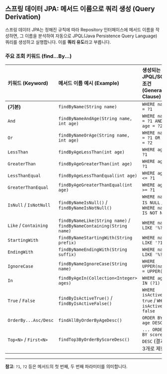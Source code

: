 ## 스프링 데이터 JPA: 메서드 이름으로 쿼리 생성 (Query Derivation)

스프링 데이터 JPA는 정해진 규칙에 따라 Repository 인터페이스에 메서드 이름을 작성하면, 그 이름을 분석하여 자동으로 JPQL(Java Persistence Query Language) 쿼리를 생성하고 실행합니다. 이를 **쿼리 유도**라고 부릅니다.

### 주요 조회 키워드 (find...By...)

| 키워드 (Keyword)           | 메서드 이름 예시 (Example)                                              | 생성되는 JPQL/SQL 조건 (Generated Clause)              |
| :------------------------- | :---------------------------------------------------------------------- | :----------------------------------------------------- |
| **(기본)**           | `findByName(String name)`                                             | `WHERE name = ?1`                                    |
| `And`                    | `findByNameAndAge(String name, int age)`                              | `WHERE name = ?1 AND age = ?2`                       |
| `Or`                     | `findByNameOrAge(String name, int age)`                               | `WHERE name = ?1 OR age = ?2`                        |
| `LessThan`               | `findByAgeLessThan(int age)`                                          | `WHERE age < ?1`                                     |
| `GreaterThan`            | `findByAgeGreaterThan(int age)`                                       | `WHERE age > ?1`                                     |
| `LessThanEqual`          | `findByAgeLessThanEqual(int age)`                                     | `WHERE age <= ?1`                                    |
| `GreaterThanEqual`       | `findByAgeGreaterThanEqual(int age)`                                  | `WHERE age >= ?1`                                    |
| `IsNull` / `IsNotNull` | `findByNameIsNull()` / `findByNameIsNotNull()`                      | `WHERE name IS NULL` / `WHERE name IS NOT NULL`    |
| `Like` / `Containing`  | `findByNameLike(String name)` / `findByNameContaining(String name)` | `WHERE name LIKE '%?1%'`                             |
| `StartingWith`           | `findByNameStartingWith(String prefix)`                               | `WHERE name LIKE '?1%'`                              |
| `EndingWith`             | `findByNameEndingWith(String suffix)`                                 | `WHERE name LIKE '%?1'`                              |
| `IgnoreCase`             | `findByNameIgnoreCase(String name)`                                   | `WHERE UPPER(name) = UPPER(?1)`                      |
| `In`                     | `findByAgeIn(Collection<Integer> ages)`                               | `WHERE age IN (?1)`                                  |
| `True` / `False`       | `findByIsActiveTrue()` / `findByIsActiveFalse()`                    | `WHERE isActive = true` / `WHERE isActive = false` |
| `OrderBy...Asc/Desc`     | `findAllByOrderByAgeDesc()`                                           | `ORDER BY age DESC`                                  |
| `Top<N>` / `First<N>`  | `findTop3ByOrderByScoreDesc()`                                        | `... ORDER BY score DESC` (결과를 3개로 제한)        |

---

**참고**: `?1`, `?2` 등은 메서드의 첫 번째, 두 번째 파라미터를 의미합니다.

